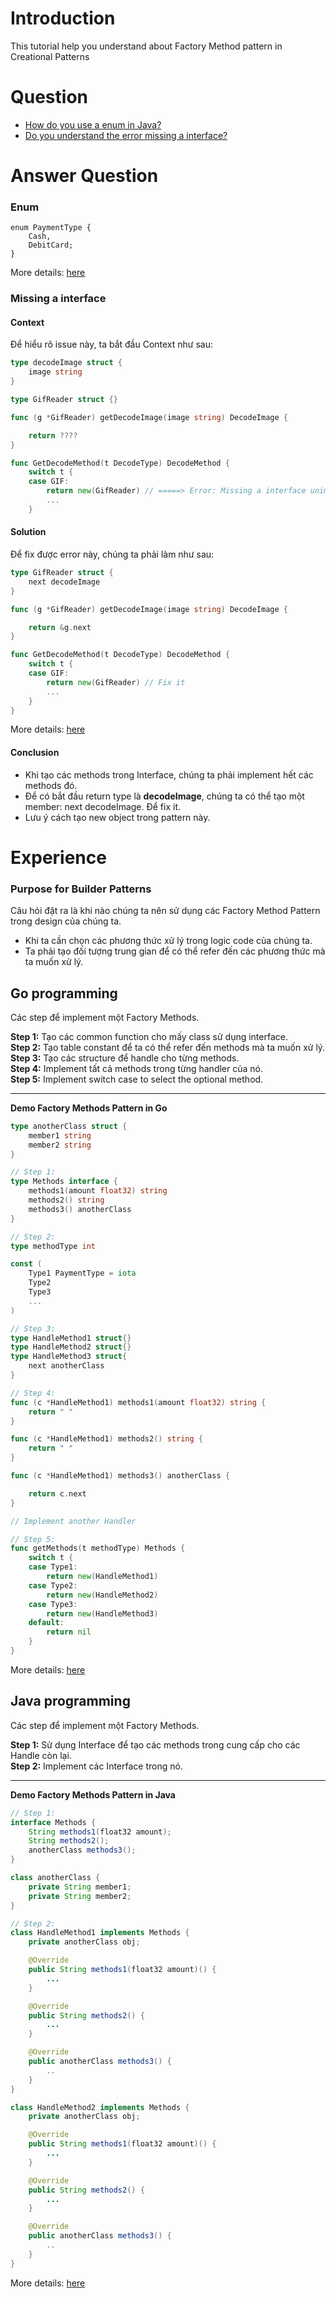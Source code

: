 # Introduction
This tutorial help you understand about Factory Method pattern in Creational Patterns

# Question
* [How do you use a enum in Java?](#enum)
* [Do you understand the error missing a interface?]()

# Answer Question
### Enum
```
enum PaymentType { 
	Cash,
	DebitCard;
}
```
More details: [here](https://github.com/huavanthong/design-patterns/blob/master/patterns/01_factory-method/ex1_payment.java)
### Missing a interface
#### Context
Để hiểu rõ issue này, ta bắt đầu Context như sau:
```go
type decodeImage struct {
	image string
}

type GifReader struct {}

func (g *GifReader) getDecodeImage(image string) DecodeImage {

	return ????
}

func GetDecodeMethod(t DecodeType) DecodeMethod {
	switch t {
	case GIF:
		return new(GifReader) // =====> Error: Missing a interface unimplemented
        ...
    }
```
#### Solution
Để fix được error này, chúng ta phải làm như sau:
```go
type GifReader struct {
    next decodeImage
}

func (g *GifReader) getDecodeImage(image string) DecodeImage {

	return &g.next
}

func GetDecodeMethod(t DecodeType) DecodeMethod {
	switch t {
	case GIF:
		return new(GifReader) // Fix it
        ...
    }
}
```
More details: [here](https://github.com/huavanthong/design-patterns/blob/master/patterns/01_factory-method/ex2_imageDecoder.go)
#### Conclusion
* Khi tạo các methods trong Interface, chúng ta phải implement hết các methods đó.
* Để có bắt đầu return type là **decodeImage**, chúng ta có thể tạo một member: next decodeImage. Để fix it.
* Lưu ý cách tạo new object trong pattern này.
# Experience
### Purpose for Builder Patterns
Câu hỏi đặt ra là khi nào chúng ta nên sử dụng các Factory Method Pattern trong design của chúng ta.
* Khi ta cần chọn các phương thức xử lý trong logic code của chúng ta.
* Ta phải tạo đối tượng trung gian để có thể refer đến các phương thức mà ta muốn xử lý.
## Go programming  

Các step để implement một Factory Methods.  

**Step 1:** Tạo các common function cho mấy class sử dụng interface.  
**Step 2:** Tạo table constant để ta có thể refer đến methods mà ta muốn xử lý.  
**Step 3:** Tạo các structure để handle cho từng methods.  
**Step 4:** Implement tất cả methods trong từng handler của nó.  
**Step 5:** Implement switch case to select the optional method.  

--------------------------------------------------------------------------------
**Demo Factory Methods Pattern in Go**
```go
type anotherClass struct {
	member1 string
    member2 string
}

// Step 1:
type Methods interface {
	methods1(amount float32) string
	methods2() string
    methods3() anotherClass
}

// Step 2:
type methodType int

const (
	Type1 PaymentType = iota
	Type2
    Type3
    ...
)

// Step 3:
type HandleMethod1 struct{}
type HandleMethod2 struct{}
type HandleMethod3 struct{
    next anotherClass
}

// Step 4:
func (c *HandleMethod1) methods1(amount float32) string { 
    return " "     
}

func (c *HandleMethod1) methods2() string { 
    return " "
}

func (c *HandleMethod1) methods3() anotherClass { 

    return c.next    
}

// Implement another Handler

// Step 5:
func getMethods(t methodType) Methods {
	switch t {
	case Type1:
		return new(HandleMethod1)
	case Type2:
		return new(HandleMethod2)
    case Type3:
		return new(HandleMethod3)
	default:
		return nil
	}
}
```
More details: [here](https://github.com/huavanthong/design-patterns/tree/master/patterns/01_factory-method)

## Java programming

Các step để implement một Factory Methods.

**Step 1:** Sử dụng Interface để tạo các methods trong cung cấp cho các Handle còn lại.  
**Step 2:** Implement các Interface trong nó.  

--------------------------------------------------------------------------------
**Demo Factory Methods Pattern in Java**
```java
// Step 1:
interface Methods {
    String methods1(float32 amount);
    String methods2();
    anotherClass methods3();
}

class anotherClass {
    private String member1;
    private String member2;
}

// Step 2: 
class HandleMethod1 implements Methods {
    private anotherClass obj;

    @Override
    public String methods1(float32 amount)() {
        ...   
    }

    @Override
    public String methods2() {
        ...
    }

    @Override
    public anotherClass methods3() {
        ..
    }
}

class HandleMethod2 implements Methods {
    private anotherClass obj;

    @Override
    public String methods1(float32 amount)() {
        ...   
    }

    @Override
    public String methods2() {
        ...
    }

    @Override
    public anotherClass methods3() {
        ..
    }
}
```
More details: [here](https://github.com/huavanthong/design-patterns/tree/master/patterns/01_factory-method)

